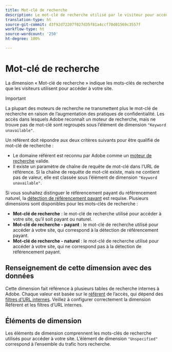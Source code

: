 ```yaml
---
title: Mot-clé de recherche
description: Le mot-clé de recherche utilisé par le visiteur pour accéder à votre site.
translation-type: ht
source-git-commit: d3f92d72207f027d35f81a4ccf70d01569c3557f
workflow-type: ht
source-wordcount: '250'
ht-degree: 100%

---
```



# Mot-clé de recherche

La dimension « Mot-clé de recherche » indique les mots-clés de recherche que les visiteurs utilisent pour accéder à votre site.

>[!IMPORTANT]
>
>La plupart des moteurs de recherche ne transmettent plus le mot-clé de recherche en raison de l’augmentation des pratiques de confidentialité. Les accès dans lesquels Adobe reconnaît un moteur de recherche, mais ne trouve pas de mot-clé sont regroupés sous l’élément de dimension `"Keyword unavailable"`.

Un référent doit répondre aux deux critères suivants pour être qualifié de mot-clé de recherche :

* Le domaine référent est reconnu par Adobe comme un [moteur de recherche](search-engine.md) valide.
* Il existe un paramètre de chaîne de requête de mot-clé dans l’URL de référence. Si la chaîne de requête de mot-clé existe, mais ne contient pas de valeur, elle est classée sous l’élément de dimension `"Keyword unavailable"`.

Si vous souhaitez distinguer le référencement payant du référencement naturel, la [détection de référencement payant](/help/admin/admin/paid-search-detection/paid-search-detection.md) est requise. Plusieurs dimensions sont disponibles pour les mots-clés de recherche :

* **Mot-clé de recherche** : le mot-clé de recherche utilisé pour accéder à votre site, qu’il soit payant ou naturel.
* **Mot-clé de recherche - payant** : le mot-clé de recherche utilisé pour accéder à votre site, qui correspond à la détection de référencement payant.
* **Mot-clé de recherche - naturel** : le mot-clé de recherche utilisé pour accéder à votre site, qui ne correspond pas à la détection de référencement payant.

## Renseignement de cette dimension avec des données

Cette dimension fait référence à plusieurs tables de recherche internes à Adobe. Chaque valeur est basée sur le [référent](referrer.md) de l’accès, qui dépend des [filtres d’URL internes](/help/admin/admin/internal-url-filter-admin.md). Veillez à configurer correctement la dimension Référent et les filtres d’URL internes.

## Éléments de dimension

Les éléments de dimension comprennent les mots-clés de recherche utilisés pour accéder à votre site. L’élément de dimension `"Unspecified"` correspond à l’ensemble du trafic hors recherche.

